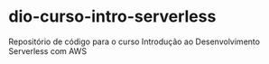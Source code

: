# dio-curso-intro-serverless
Repositório de código para o curso Introdução ao Desenvolvimento Serverless com AWS
